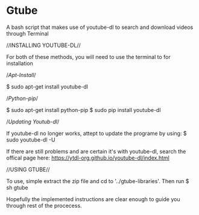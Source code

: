 # Gtube
A bash script that makes use of youtube-dl to search and download videos through Terminal

//INSTALLING YOUTUBE-DL//

For both of these methods, you will need to use the terminal to for installation

/*Apt-Install*/

$ sudo apt-get install youtube-dl

/*Python-pip*/

$ sudo apt-get install python-pip
$ sudo pip install youtube-dl


/*Updating Youtub-dl*/

If youtube-dl no longer works, attept to update the programe by using:
$ sudo youtube-dl -U

If there are still problems and are certain it's with youtube-dl, search the offical page here:
https://ytdl-org.github.io/youtube-dl/index.html

//USING GTUBE//

To use, simple extract the zip file and cd to '../gtube-libraries'.
Then run
$ sh gtube

Hopefully the implemented instructions are clear enough to guide you through rest of the procecess.
